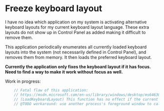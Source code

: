 # Freeze keyboard layout

I have no idea which application on my system is activating alternative keyboard layouts for my current keyboard layout language. These extra layouts do not show up in Control Panel as added making it difficult to remove them.

This application periodically enumerates all currently loaded keyboard layouts into the system (not necessarily defined in Control Panel), and removes them from memory. It then loads the preferred keyboard layout.

__Currently the application only fixes the keyboard layout if it has focus. Need to find a way to make it work without focus as well.__

Work in progress:
```c++
	// Fatal flaw of this application:
	// https://msdn.microsoft.com/en-us/library/windows/desktop/ms646305(v=vs.85).aspx
	// (LoadKeyboardLayout) This function has no effect if the current process does not own the window with keyboard focus.
	// @TODO workaround: use another process's foreground window to call GetKeyboardLayoutName() from user32.dll.
```
